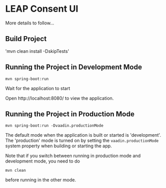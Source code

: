 # LEAP Consent UI
More details to follow...

## Build Project
'mvn clean install -DskipTests'

## Running the Project in Development Mode

`mvn spring-boot:run`

Wait for the application to start

Open http://localhost:8080/ to view the application.

## Running the Project in Production Mode

`mvn spring-boot:run -Dvaadin.productionMode`

The default mode when the application is built or started is 'development'. The 'production' mode is turned on by setting the `vaadin.productionMode` system property when building or starting the app.

Note that if you switch between running in production mode and development mode, you need to do
```
mvn clean
```
before running in the other mode.


